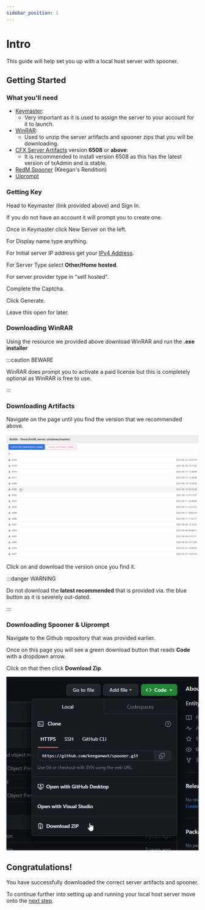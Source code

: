 ```yaml
---
sidebar_position: 1
---
```


# Intro

This guide will help set you up with a local host server with spooner.

## Getting Started

### What you'll need

- [Keymaster](https://keymaster.fivem.net/):
  - Very important as it is used to assign the server to your account for it to launch.
- [WinRAR](https://www.win-rar.com/fileadmin/winrar-versions/winrar/winrar-x64-622.exe):
  - Used to unzip the server artifacts and spooner zips that you will be downloading.
- [CFX Server Artifacts](https://runtime.fivem.net/artifacts/fivem/build_server_windows/master/) version **6508** or **above**:
  - It is recommended to install version 6508 as this has the latest version of txAdmin and is stable.
- [RedM Spooner](https://github.com/keeganwut/spooner) (Keegan's Rendition)
- [Uiprompt](https://github.com/kibook/redm-uiprompt)

### Getting Key

Head to Keymaster (link provided above) and Sign In.

If you do not have an account it will prompt you to create one.

Once in Keymaster click New Server on the left.

For Display name type anything.

For Initial server IP address get your [IPv4 Address](https://www.whatismyip.com/).

For Server Type select **Other/Home hosted**.

For server provider type in "self hosted".

Complete the Captcha.

Click Generate.

Leave this open for later.

### Downloading WinRAR

Using the resource we provided above download WinRAR and run the **.exe installer**

:::caution BEWARE

WinRAR does prompt you to activate a paid license but this is completely optional as WinRAR is free to use.

:::

### Downloading Artifacts

Navigate on the page until you find the version that we recommended above.

![Recommended Artifacts](./img/correctArtifacts.png)

Click on and download the version once you find it.

:::danger WARNING

Do not download the **latest recommended** that is provided via. the blue button as it is severely out-dated.

:::

### Downloading Spooner & Uiprompt

Navigate to the Github repository that was provided earlier.

Once on this page you will see a green download button that reads **Code** with a dropdown arrow.

Click on that then click **Download Zip**.

![Download Button](./img/downloadButton.png)

## Congratulations!

You have successfully downloaded the correct server artifacts and spooner.

To continue further into setting up and running your local host server move onto the [next step](http://localhost:3001/mapping-website/docs/tutorial-basics/directory).
